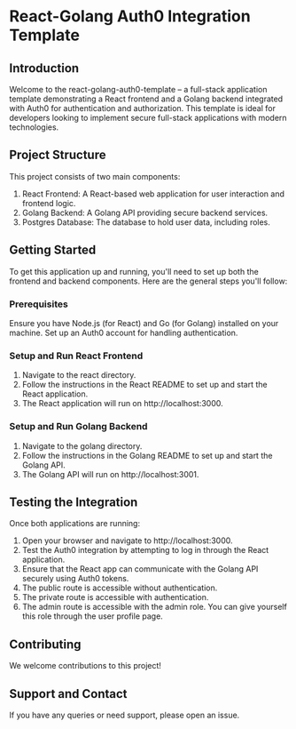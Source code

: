 # React-Golang Auth0 Integration Template

## Introduction
Welcome to the react-golang-auth0-template – a full-stack application template demonstrating a React frontend and a Golang backend integrated with Auth0 for authentication and authorization. This template is ideal for developers looking to implement secure full-stack applications with modern technologies.

## Project Structure
This project consists of two main components:

1. React Frontend: A React-based web application for user interaction and frontend logic.
2. Golang Backend: A Golang API providing secure backend services.
3. Postgres Database: The database to hold user data, including roles.

## Getting Started
To get this application up and running, you'll need to set up both the frontend and backend components. Here are the general steps you'll follow:

### Prerequisites
Ensure you have Node.js (for React) and Go (for Golang) installed on your machine.
Set up an Auth0 account for handling authentication.

### Setup and Run React Frontend
1. Navigate to the react directory.
2. Follow the instructions in the React README to set up and start the React application.
3. The React application will run on http://localhost:3000.

### Setup and Run Golang Backend
1. Navigate to the golang directory.
2. Follow the instructions in the Golang README to set up and start the Golang API.
3. The Golang API will run on http://localhost:3001.

## Testing the Integration
Once both applications are running:

1. Open your browser and navigate to http://localhost:3000.
2. Test the Auth0 integration by attempting to log in through the React application.
3. Ensure that the React app can communicate with the Golang API securely using Auth0 tokens.
4. The public route is accessible without authentication.
5. The private route is accessible with authentication.
6. The admin route is accessible with the admin role. You can give yourself this role through the user profile page.


## Contributing
We welcome contributions to this project!

## Support and Contact
If you have any queries or need support, please open an issue.
